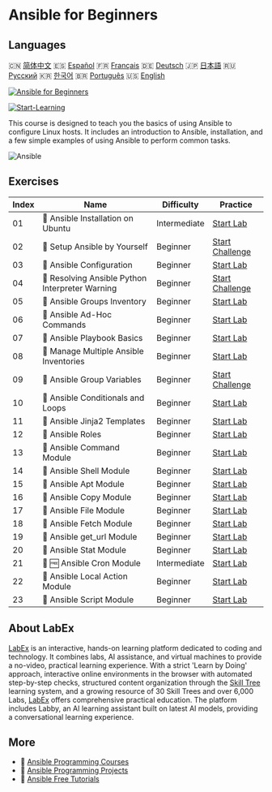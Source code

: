 # Ansible for Beginners

## Languages

🇨🇳 [简体中文](README_zh.md) 🇪🇸 [Español](README_es.md) 🇫🇷 [Français](README_fr.md) 🇩🇪 [Deutsch](README_de.md) 🇯🇵 [日本語](README_ja.md) 🇷🇺 [Русский](README_ru.md) 🇰🇷 [한국어](README_ko.md) 🇧🇷 [Português](README_pt.md) 🇺🇸 [English](README.md) 

[![Ansible for Beginners](https://cover-creator.labex.io/ansible-for-beginners.png)](https://labex.io/courses/ansible-for-beginners)

[![Start-Learning](https://img.shields.io/badge/Start-Learning-whitesmoke?style=for-the-badge)](https://labex.io/courses/ansible-for-beginners)

This course is designed to teach you the basics of using Ansible to configure Linux hosts. It includes an introduction to Ansible, installation, and a few simple examples of using Ansible to perform common tasks.

![Ansible](https://img.shields.io/badge/Ansible-whitesmoke?style=for-the-badge&logo=ansible)


## Exercises

|   Index | Name                                             | Difficulty   | Practice                                                                                                                                                     |
|---------|--------------------------------------------------|--------------|--------------------------------------------------------------------------------------------------------------------------------------------------------------|
|      01 | 🧩  Ansible Installation on Ubuntu               | Intermediate | <a target='_blank' href='https://labex.io/labs/ansible-ansible-installation-on-ubuntu-67172?course=ansible-for-beginners'>Start Lab</a>                      |
|      02 | 🎯  Setup Ansible by Yourself                    | Beginner     | <a target='_blank' href='https://labex.io/labs/ansible-setup-ansible-by-yourself-390383?course=ansible-for-beginners'>Start Challenge</a>                    |
|      03 | 🧩  Ansible Configuration                        | Beginner     | <a target='_blank' href='https://labex.io/labs/ansible-ansible-configuration-390437?course=ansible-for-beginners'>Start Lab</a>                              |
|      04 | 🎯  Resolving Ansible Python Interpreter Warning | Beginner     | <a target='_blank' href='https://labex.io/labs/ansible-resolving-ansible-python-interpreter-warning-390490?course=ansible-for-beginners'>Start Challenge</a> |
|      05 | 🧩  Ansible Groups Inventory                     | Beginner     | <a target='_blank' href='https://labex.io/labs/ansible-ansible-groups-inventory-290160?course=ansible-for-beginners'>Start Lab</a>                           |
|      06 | 🧩  Ansible Ad-Hoc Commands                      | Beginner     | <a target='_blank' href='https://labex.io/labs/ansible-ansible-ad-hoc-commands-390441?course=ansible-for-beginners'>Start Lab</a>                            |
|      07 | 🧩  Ansible Playbook Basics                      | Beginner     | <a target='_blank' href='https://labex.io/labs/ansible-ansible-playbook-basics-390426?course=ansible-for-beginners'>Start Lab</a>                            |
|      08 | 🧩  Manage Multiple Ansible Inventories          | Beginner     | <a target='_blank' href='https://labex.io/labs/ansible-manage-multiple-ansible-inventories-290193?course=ansible-for-beginners'>Start Lab</a>                |
|      09 | 🎯  Ansible Group Variables                      | Beginner     | <a target='_blank' href='https://labex.io/labs/ansible-ansible-group-variables-96690?course=ansible-for-beginners'>Start Challenge</a>                       |
|      10 | 🧩  Ansible Conditionals and Loops               | Beginner     | <a target='_blank' href='https://labex.io/labs/ansible-ansible-conditionals-and-loops-390455?course=ansible-for-beginners'>Start Lab</a>                     |
|      11 | 🧩  Ansible Jinja2 Templates                     | Beginner     | <a target='_blank' href='https://labex.io/labs/ansible-ansible-jinja2-templates-390470?course=ansible-for-beginners'>Start Lab</a>                           |
|      12 | 🧩  Ansible Roles                                | Beginner     | <a target='_blank' href='https://labex.io/labs/ansible-ansible-roles-390467?course=ansible-for-beginners'>Start Lab</a>                                      |
|      13 | 🧩  Ansible Command Module                       | Beginner     | <a target='_blank' href='https://labex.io/labs/ansible-ansible-command-module-290161?course=ansible-for-beginners'>Start Lab</a>                             |
|      14 | 🧩  Ansible Shell Module                         | Beginner     | <a target='_blank' href='https://labex.io/labs/ansible-ansible-shell-module-289409?course=ansible-for-beginners'>Start Lab</a>                               |
|      15 | 🧩  Ansible Apt Module                           | Beginner     | <a target='_blank' href='https://labex.io/labs/ansible-ansible-apt-module-289651?course=ansible-for-beginners'>Start Lab</a>                                 |
|      16 | 🧩  Ansible Copy Module                          | Beginner     | <a target='_blank' href='https://labex.io/labs/ansible-ansible-copy-module-289653?course=ansible-for-beginners'>Start Lab</a>                                |
|      17 | 🧩  Ansible File Module                          | Beginner     | <a target='_blank' href='https://labex.io/labs/ansible-ansible-file-module-289654?course=ansible-for-beginners'>Start Lab</a>                                |
|      18 | 🧩  Ansible Fetch Module                         | Beginner     | <a target='_blank' href='https://labex.io/labs/ansible-ansible-fetch-module-290159?course=ansible-for-beginners'>Start Lab</a>                               |
|      19 | 🧩  Ansible get_url Module                       | Beginner     | <a target='_blank' href='https://labex.io/labs/ansible-ansible-get-url-module-290188?course=ansible-for-beginners'>Start Lab</a>                             |
|      20 | 🧩  Ansible Stat Module                          | Beginner     | <a target='_blank' href='https://labex.io/labs/ansible-ansible-stat-module-290192?course=ansible-for-beginners'>Start Lab</a>                                |
|      21 | 🧩 🆓 Ansible Cron Module                        | Intermediate | <a target='_blank' href='https://labex.io/labs/ansible-ansible-cron-module-290157?course=ansible-for-beginners'>Start Lab</a>                                |
|      22 | 🧩  Ansible Local Action Module                  | Beginner     | <a target='_blank' href='https://labex.io/labs/ansible-ansible-local-action-module-290189?course=ansible-for-beginners'>Start Lab</a>                        |
|      23 | 🧩  Ansible Script Module                        | Beginner     | <a target='_blank' href='https://labex.io/labs/ansible-ansible-script-module-289411?course=ansible-for-beginners'>Start Lab</a>                              |

## About LabEx

[LabEx](https://labex.io) is an interactive, hands-on learning platform dedicated to coding and technology. It combines labs, AI assistance, and virtual machines to provide a no-video, practical learning experience. With a strict 'Learn by Doing' approach, interactive online environments in the browser with automated step-by-step checks, structured content organization through the [Skill Tree](https://labex.io/learn) learning system, and a growing resource of 30 Skill Trees and over 6,000 Labs, [LabEx](https://labex.io) offers comprehensive practical education. The platform includes Labby, an AI learning assistant built on latest AI models, providing a conversational learning experience.

## More

- 🔗 [Ansible Programming Courses](https://github.com/labex-labs/awesome-programming-courses)
- 🔗 [Ansible Programming Projects](https://github.com/labex-labs/awesome-programming-projects)
- 🔗 [Ansible Free Tutorials](https://github.com/labex-labs/ansible-free-tutorials)


